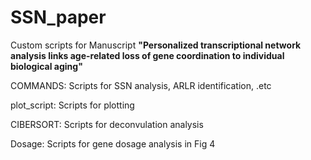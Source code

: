 # SSN_paper
Custom scripts for Manuscript **"Personalized transcriptional network analysis links age-related loss of gene coordination to individual biological aging"**

COMMANDS: Scripts for SSN analysis, ARLR identification, .etc

plot_script: Scripts for plotting

CIBERSORT: Scripts for deconvulation analysis

Dosage: Scripts for gene dosage analysis in Fig 4
